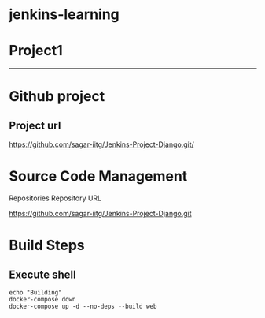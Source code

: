 # jenkins-learning

# Project1
-----------------------


# Github project
## Project url
https://github.com/sagar-iitg/Jenkins-Project-Django.git/

# Source Code Management
Repositories
Repository URL


https://github.com/sagar-iitg/Jenkins-Project-Django.git


# Build Steps

## Execute shell
```
echo "Building"
docker-compose down
docker-compose up -d --no-deps --build web
```
